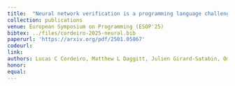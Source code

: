 ```yaml
---
title:  "Neural network verification is a programming language challenge"
collection: publications
venue: European Symposium on Programming (ESOP'25)
bibtex: ../files/cordeiro-2025-neural.bib
paperurl: 'https://arxiv.org/pdf/2501.05867'
codeurl: 
link:
authors: Lucas C Cordeiro, Matthew L Daggitt, Julien Girard-Satabin, Omri Isac, Taylor T Johnson, Guy Katz, Ekaterina Komendantskaya, Augustin Lemesle, Edoardo Manino, Artjoms Šinkarovs, Haoze Wu
honor:
equal:
---
```

